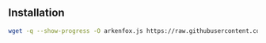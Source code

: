 ## Installation

```bash
wget -q --show-progress -O arkenfox.js https://raw.githubusercontent.com/amritxyz/user.js/refs/heads/main/arkenfox.js
```
